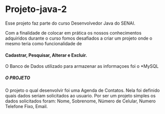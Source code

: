 # Projeto-java-2 
Esse projeto faz parte do curso Desenvolvedor Java  do SENAI.

Com a finalidade de colocar em prática os nossos conhecimentos adquiridos durante o curso 
fomos desafiados a criar um projeto onde o mesmo teria como funcionalidade de
#### Cadastrar, Pesquisar, Alterar e Excluir. 

O Banco de Dados utilizado para armazenar as informaçoes foi o *MySQL

##### O PROJETO
O projeto o qual desenvolvir foi uma Agenda de Contatos. 
Nela foi definido quais dados seriam solicitados ao usuario.
Por ser um projeto simples os dados solicitados foram:
Nome, Sobrenome, Número de Celular, Numero Telefone Fixo, Email.




